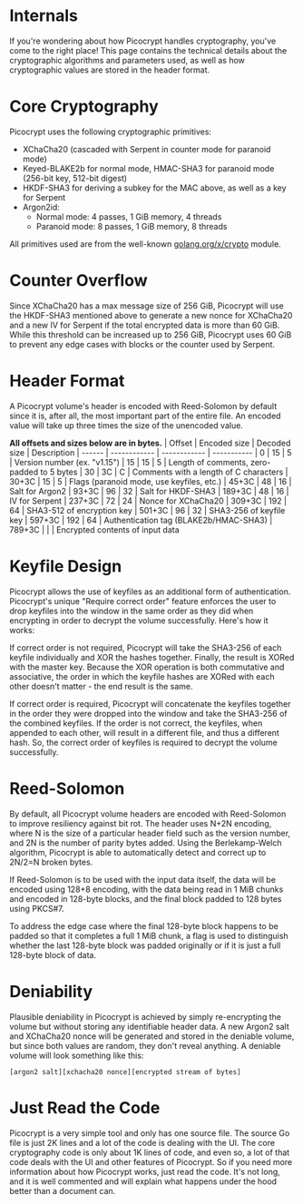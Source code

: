 # Internals
If you're wondering about how Picocrypt handles cryptography, you've come to the right place! This page contains the technical details about the cryptographic algorithms and parameters used, as well as how cryptographic values are stored in the header format.

# Core Cryptography
Picocrypt uses the following cryptographic primitives:
- XChaCha20 (cascaded with Serpent in counter mode for paranoid mode)
- Keyed-BLAKE2b for normal mode, HMAC-SHA3 for paranoid mode (256-bit key, 512-bit digest)
- HKDF-SHA3 for deriving a subkey for the MAC above, as well as a key for Serpent
- Argon2id:
    - Normal mode: 4 passes, 1 GiB memory, 4 threads
    - Paranoid mode: 8 passes, 1 GiB memory, 8 threads

All primitives used are from the well-known [golang.org/x/crypto](https://pkg.go.dev/golang.org/x/crypto) module.

# Counter Overflow
Since XChaCha20 has a max message size of 256 GiB, Picocrypt will use the HKDF-SHA3 mentioned above to generate a new nonce for XChaCha20 and a new IV for Serpent if the total encrypted data is more than 60 GiB. While this threshold can be increased up to 256 GiB, Picocrypt uses 60 GiB to prevent any edge cases with blocks or the counter used by Serpent.

# Header Format
A Picocrypt volume's header is encoded with Reed-Solomon by default since it is, after all, the most important part of the entire file. An encoded value will take up three times the size of the unencoded value.

**All offsets and sizes below are in bytes.**
| Offset | Encoded size | Decoded size | Description
| ------ | ------------ | ------------ | -----------
| 0      | 15           | 5            | Version number (ex. "v1.15")
| 15     | 15           | 5            | Length of comments, zero-padded to 5 bytes
| 30     | 3C           | C            | Comments with a length of C characters
| 30+3C  | 15           | 5            | Flags (paranoid mode, use keyfiles, etc.)
| 45+3C  | 48           | 16           | Salt for Argon2
| 93+3C  | 96           | 32           | Salt for HKDF-SHA3
| 189+3C | 48           | 16           | IV for Serpent
| 237+3C | 72           | 24           | Nonce for XChaCha20
| 309+3C | 192          | 64           | SHA3-512 of encryption key
| 501+3C | 96           | 32           | SHA3-256 of keyfile key
| 597+3C | 192          | 64           | Authentication tag (BLAKE2b/HMAC-SHA3)
| 789+3C |              |              | Encrypted contents of input data

# Keyfile Design
Picocrypt allows the use of keyfiles as an additional form of authentication. Picocrypt's unique "Require correct order" feature enforces the user to drop keyfiles into the window in the same order as they did when encrypting in order to decrypt the volume successfully. Here's how it works:

If correct order is not required, Picocrypt will take the SHA3-256 of each keyfile individually and XOR the hashes together. Finally, the result is XORed with the master key. Because the XOR operation is both commutative and associative, the order in which the keyfile hashes are XORed with each other doesn't matter - the end result is the same.

If correct order is required, Picocrypt will concatenate the keyfiles together in the order they were dropped into the window and take the SHA3-256 of the combined keyfiles. If the order is not correct, the keyfiles, when appended to each other, will result in a different file, and thus a different hash. So, the correct order of keyfiles is required to decrypt the volume successfully.

# Reed-Solomon
By default, all Picocrypt volume headers are encoded with Reed-Solomon to improve resiliency against bit rot. The header uses N+2N encoding, where N is the size of a particular header field such as the version number, and 2N is the number of parity bytes added. Using the Berlekamp-Welch algorithm, Picocrypt is able to automatically detect and correct up to 2N/2=N broken bytes.

If Reed-Solomon is to be used with the input data itself, the data will be encoded using 128+8 encoding, with the data being read in 1 MiB chunks and encoded in 128-byte blocks, and the final block padded to 128 bytes using PKCS#7.

To address the edge case where the final 128-byte block happens to be padded so that it completes a full 1 MiB chunk, a flag is used to distinguish whether the last 128-byte block was padded originally or if it is just a full 128-byte block of data.

# Deniability
Plausible deniability in Picocrypt is achieved by simply re-encrypting the volume but without storing any identifiable header data. A new Argon2 salt and XChaCha20 nonce will be generated and stored in the deniable volume, but since both values are random, they don't reveal anything. A deniable volume will look something like this:
```
[argon2 salt][xchacha20 nonce][encrypted stream of bytes]
```

# Just Read the Code
Picocrypt is a very simple tool and only has one source file. The source Go file is just 2K lines and a lot of the code is dealing with the UI. The core cryptography code is only about 1K lines of code, and even so, a lot of that code deals with the UI and other features of Picocrypt. So if you need more information about how Picocrypt works, just read the code. It's not long, and it is well commented and will explain what happens under the hood better than a document can.
